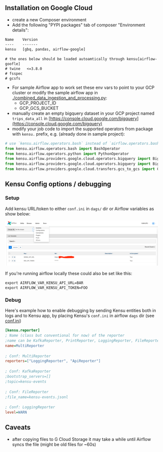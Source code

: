 Installation on Google Cloud
------

- create a new Composer environment
- Add the following "PYPI packages" tab of composer "Environment details":
```
Name    Version
----    -------
kensu   [gbq, pandas, airflow-google]

# the ones below should be loaded autoamtically through kensu[airflow-goofle]
# twine   <=3.8.0
# fsspec
# gcsfs
```
-  For sample Airflow app to work set these env vars to point to your GCP cluster or modify the sample airflow app in [./combined_data_ingestion_and_processing.py](./combined_data_ingestion_and_processing.py):
    * GCP_PROJECT_ID
    * GCP_GCS_BUCKET
- manually create an empty bigquery dataset  in your GCP project named `trips_data_all` in [https://console.cloud.google.com/bigquery](https://console.cloud.google.com/bigquery)
- modify your job code to import the supported operators from package with `kensu.` prefix, e.g. (already done in sample project):
```python
# use `kensu.airflow.operators.bash` instead of `airflow.operators.bash` and so on...
from kensu.airflow.operators.bash import BashOperator
from kensu.airflow.operators.python import PythonOperator
from kensu.airflow.providers.google.cloud.operators.bigquery import BigQueryInsertJobOperator
from kensu.airflow.providers.google.cloud.operators.bigquery import BigQueryCreateExternalTableOperator
from kensu.airflow.providers.google.cloud.transfers.gcs_to_gcs import GCSToGCSOperator
```


Kensu Config options / debugging
------

### Setup
Add kensu URL/token to either `conf.ini` in `dags/` dir or Airflow variables as show below:

![airflow variables with kensu credentials](./imgs/airflow_variables_credentials.png)

If you're running airflow locally these could also be set like this:
```
export AIRFLOW_VAR_KENSU_API_URL=BAR
export AIRFLOW_VAR_KENSU_API_TOKEN=FOO
```

### Debug

 Here's example how to enable debugging by sending Kensu entities both in logs and to Kensu app, by placing Kensu's `conf.ini` in airflow `dags` dir (see [conf.ini](../../conf.ini))

```ini
[kensu.reporter]
; Name (class but conventional for now) of the reporter
;name can be KafkaReporter, PrintReporter, LoggingReporter, FileReporter, MultiReporter, ApiReporter
name=MultiReporter

; Conf: MultiReporter
reporters=["LoggingReporter", "ApiReporter"]

; Conf: KafkaReporter
;bootstrap_servers=[]
;topic=kensu-events

; Conf: FileReporter
;file_name=kensu-events.jsonl

; Conf: LoggingReporter
level=WARN

```


Caveats
------

- after copying files to G Cloud Storage it may take a while until Airflow syncs the file (might be old files for ~60s)
